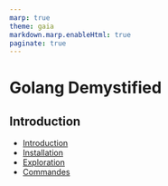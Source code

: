 ```yaml
---
marp: true
theme: gaia
markdown.marp.enableHtml: true
paginate: true
---
```


# Golang Demystified

## Introduction

- [Introduction](000_introduction.html)
- [Installation](010_installation.html)
- [Exploration](020_exploration.html)
- [Commandes](030_commandes.html)